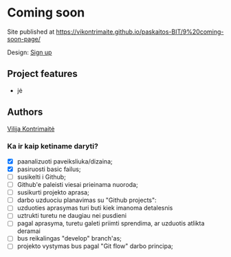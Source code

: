 # Coming soon

Site published at https://vikontrimaite.github.io/paskaitos-BIT/9%20coming-soon-page/

Design: [Sign up]()


## Project features
- jė

## Authors
[Vilija Kontrimaitė](https://github.com/vikontrimaite)


### Ka ir kaip ketiname daryti?

* [x] paanalizuoti paveiksliuka/dizaina;
* [x] pasiruosti basic failus;
* [ ] susikelti i Github;
* [ ] Github'e paleisti viesai prieinama nuoroda;
* [ ] susikurti projekto aprasa;
* [ ] darbo uzduociu planavimas su "Github projects":
* [ ] uzduoties aprasymas turi buti kiek imanoma detalesnis
* [ ] uztrukti turetu ne daugiau nei pusdieni
* [ ] pagal aprasyma, turetu galeti priimti sprendima, ar uzduotis atlikta deramai
* [ ] bus reikalingas "develop" branch'as;
* [ ] projekto vystymas bus pagal "Git flow" darbo principa;